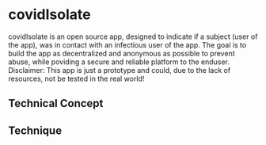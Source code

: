 # covidIsolate

covidIsolate is an open source app, designed to indicate if a subject (user of the app), was in contact with an infectious user of the app.
The goal is to build the app as decentralized and anonymous as possible to prevent abuse, while poviding a secure and reliable platform to the enduser.
Disclaimer: This app is just a prototype and could, due to the lack of resources, not be tested in the real world!

## Technical Concept



## Technique
